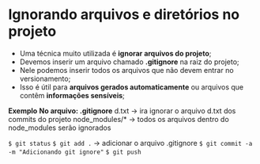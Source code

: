# Ignorando arquivos e diretórios no projeto

- Uma técnica muito utilizada é **ignorar arquivos do projeto**;
- Devemos inserir um arquivo chamado **.gitignore** na raiz do projeto;
- Nele podemos inserir todos os arquivos que não devem entrar no versionamento;
- Isso é útil para **arquivos gerados automaticamente** ou arquivos que contêm **informações sensíveis**;


**Exemplo**
__No arquivo: .gitignore__
d.txt -> ira ignorar o arquivo d.txt dos commits do projeto
node_modules/* -> todos os arquivos dentro do node_modules serão ignorados 


```$ git status```
```$ git add .``` -> adicionar o arquivo .gitignore
```$ git commit -a -m "Adicionando git ignore"```
```$ git push```
